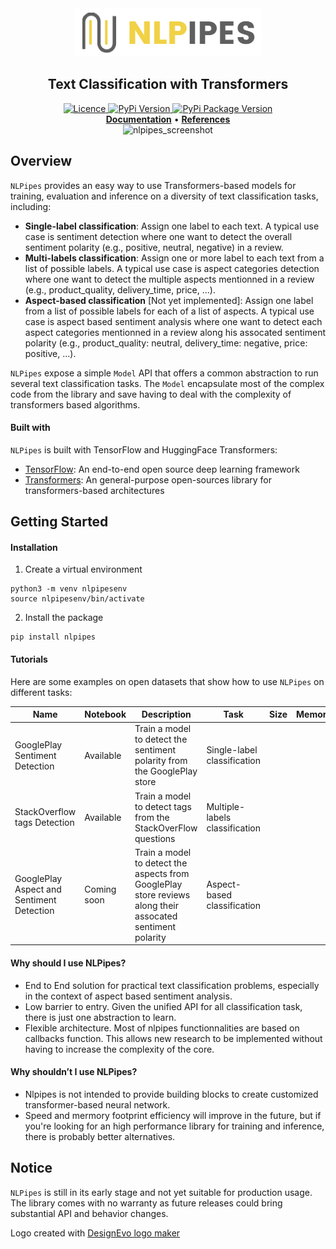 <!-- PROJECT NAME -->
<div align="center">
   <img src="https://raw.githubusercontent.com/uyanik/Images/b90c13ff8e580b2ecb2468889ed5ab1d52633d2e/logo.png" alt="nlpipes_logo" title="nlpipes logo">
  <h2>Text Classification with Transformers</h2>
</div>

<div align="center">
    <a href="https://opensource.org/licenses/Apache-2.0">
       <img alt="Licence" src="https://img.shields.io/badge/License-Apache_2.0-blue.svg">
    </a>
     <a href="https://pypi.org/project/nlpipes/">
       <img alt="PyPi Version" src="https://img.shields.io/pypi/pyversions/nlpipes">
    </a> 
    <a href="https://pypi.org/project/nlpipes/">
        <img alt="PyPi Package Version" src="https://img.shields.io/pypi/v/nlpipes">
    </a>
    <!--
    <a href="https://pepy.tech/project/nlpipes/">
        <img alt="PyPi Downloads" src="https://static.pepy.tech/badge/nlpipes/month">
    </a>
    -->
</div>

<div align="center">
    <a href=""><strong>Documentation</strong></a>
    • <a href=""><strong>References</strong></a>
</div>


<div align="center">
  <img src="https://ik.imagekit.io/m0ci8dgk4/nlpipes_screenshot_w_309qBjx.png?ik-sdk-version=javascript-1.4.3&updatedAt=1678033602383" alt="nlpipes_screenshot" title="nlpipes screenshot">
</div>


## Overview
`NLPipes` provides an easy way to use Transformers-based models for training, evaluation and inference on a diversity of text classification tasks, including:

* **Single-label classification**: Assign one label to each text. A typical use case is sentiment detection where one want to detect the overall sentiment polarity (e.g., positive, neutral, negative) in a review.
* **Multi-labels classification**: Assign one or more label to each text from a list of possible labels. A typical use case is aspect categories detection where one want to detect the multiple aspects mentionned in a review (e.g., product_quality, delivery_time, price, ...).
* **Aspect-based classification** [Not yet implemented]: Assign one label from a list of possible labels for each of a list of aspects. A typical use case is aspect based sentiment analysis where one want to detect each aspect categories mentionned in a review along his assocated sentiment polarity (e.g., product_quality: neutral, delivery_time: negative, price: positive, ...).

`NLPipes` expose a simple `Model` API that offers a common abstraction to run several text classification tasks. The `Model` encapsulate most of the complex code from the library and save having to deal with the complexity of transformers based algorithms.

#### Built with
`NLPipes` is built with TensorFlow and HuggingFace Transformers:
* [TensorFlow](https://www.tensorflow.org/): An end-to-end open source deep learning framework
* [Transformers](https://huggingface.co/transformers/): An general-purpose open-sources library for transformers-based architectures

## Getting Started

#### Installation
1. Create a virtual environment

 ```console
 python3 -m venv nlpipesenv
 source nlpipesenv/bin/activate
 ```

2. Install the package

 ```console
 pip install nlpipes
 ```

#### Tutorials

Here are some examples on open datasets that show how to use `NLPipes` on different tasks:

Name|Notebook|Description|Task|Size|Memory| 
----|-----------|-----|---------|---------|---------|
GooglePlay Sentiment Detection|Available|Train a model to detect the sentiment polarity from the GooglePlay store |Single-label classification|  |  
StackOverflow tags Detection|Available|Train a model to detect tags from the StackOverFlow questions |Multiple-labels classification|  | 
GooglePlay Aspect and Sentiment Detection|Coming soon|Train a model to detect the aspects from GooglePlay store reviews along their assocated sentiment polarity |Aspect-based classification|  | 




#### Why should I use NLPipes?
- End to End solution for practical text classification problems, especially in the context of aspect based sentiment analysis.
- Low barrier to entry. Given the unified API for all classification task, there is just one abstraction to learn.
- Flexible architecture. Most of nlpipes functionnalities are based on callbacks function. This allows new research to be implemented without having to increase the complexity of the core. 


#### Why shouldn’t I use NLPipes?
- Nlpipes is not intended to provide building blocks to create customized transformer-based neural network.
- Speed and mermory footprint efficiency will improve in the future, but if you're looking for an high performance library for training and inference, there is probably better alternatives.


## Notice
`NLPipes` is still in its early stage and not yet suitable for production usage. The library comes with no warranty as future releases could bring substantial API and behavior changes.


<div>Logo created with <a href="https://www.designevo.com/" title="Free Online Logo Maker">DesignEvo logo maker</a></div>
